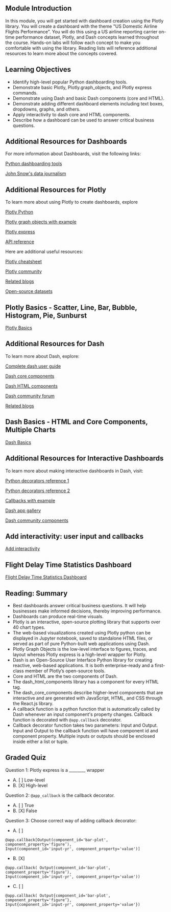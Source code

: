 ## Module Introduction

In this module, you will get started with dashboard creation using the Plotly library.  You will create a dashboard with the theme "US Domestic Airline Flights Performance". You will do this using a US airline reporting carrier on-time performance dataset, Plotly, and Dash concepts learned throughout the course. Hands-on labs will follow each concept to make you comfortable with using the library. Reading lists will reference additional resources to learn more about the concepts covered. 

## Learning Objectives

* Identify high-level popular Python dashboarding tools.
* Demonstrate basic Plotly, Plotly.graph_objects, and Plotly express commands.
* Demonstrate using Dash and basic Dash components (core and HTML).
* Demonstrate adding different dashboard elements including text boxes, dropdowns, graphs, and others.
* Apply interactivity to dash core and HTML components.
* Describe how a dashboard can be used to answer critical business questions.

## Additional Resources for Dashboards

For more information about Dashboards, visit the following links:

[Python dashboarding tools](https://pyviz.org/dashboarding/)

[John Snow's data journalism](https://www.theguardian.com/news/datablog/2013/mar/15/john-snow-cholera-map)

## Additional Resources for Plotly

To learn more about using Plotly to create dashboards, explore

[Plotly Python](https://plotly.com/python/getting-started/)

[Plotly graph objects with example](https://plotly.com/python/graph-objects/)

[Plotly express](https://plotly.com/python/plotly-express/)

[API reference](https://plotly.com/python-api-reference/)

Here are additional useful resources:

[Plotly cheatsheet](https://images.plot.ly/plotly-documentation/images/plotly_js_cheat_sheet.pdf)

[Plotly community](https://community.plotly.com/c/api/5)

[Related blogs](https://plotlygraphs.medium.com)

[Open-source datasets](https://developer.ibm.com/exchanges/data/)

## Plotly Basics - Scatter, Line, Bar, Bubble, Histogram, Pie, Sunburst

[Plotly Basics](https://github.com/1965Eric/IBM-DV0101EN-Visualizing-Data-with-Python/blob/main/DV0101EN-Plotly-Basics.ipynb)

## Additional Resources for Dash

To learn more about Dash, explore:

[Complete dash user guide](https://dash.plotly.com)

[Dash core components](https://dash.plotly.com/dash-core-components)

[Dash HTML components](https://dash.plotly.com/dash-html-components)

[Dash community forum](https://community.plotly.com/c/dash/16)

[Related blogs](https://medium.com/plotly/tagged/dash)

## Dash Basics - HTML and Core Components, Multiple Charts

[Dash Basics](https://github.com/1965Eric/IBM-DV0101EN-Visualizing-Data-with-Python/blob/main/dash_basics.py)

## Additional Resources for Interactive Dashboards

To learn more about making interactive dashboards in Dash, visit:

[Python decorators reference 1](https://realpython.com/primer-on-python-decorators/)

[Python decorators reference 2](https://www.python.org/dev/peps/pep-0318/#current-syntax)

[Callbacks with example](https://dash.plotly.com/basic-callbacks)

[Dash app gallery](https://dash-gallery.plotly.host/Portal/)

[Dash community components](https://plotly.com/dash-community-components/)

## Add interactivity: user input and callbacks

[Add interactivity](https://github.com/1965Eric/IBM-DV0101EN-Visualizing-Data-with-Python/blob/main/dash_interactivity.py)

## Flight Delay Time Statistics Dashboard

[Flight Delay Time Statistics Dashboard](https://github.com/1965Eric/IBM-DV0101EN-Visualizing-Data-with-Python/blob/main/flight_delay.py)

## Reading: Summary

* Best dashboards answer critical business questions. It will help businesses make informed decisions, thereby improving performance. 
* Dashboards can produce real-time visuals. 
* Plotly is an interactive, open-source plotting library that supports over 40 chart types. 
* The web-based visualizations created using Plotly python can be displayed in Jupyter notebook, saved to standalone HTML files, or served as part of pure Python-built web applications using Dash. 
* Plotly Graph Objects is the low-level interface to figures, traces, and layout whereas Plotly express is a high-level wrapper for Plotly. 
* Dash is an Open-Source User Interface Python library for creating reactive, web-based applications. It is both enterprise-ready and a first-class member of Plotly’s open-source tools. 
* Core and HTML are the two components of Dash. 
* The dash_html_components library has a component for every HTML tag. 
* The dash_core_components describe higher-level components that are interactive and are generated with JavaScript, HTML, and CSS through the React.js library. 
* A callback function is a python function that is automatically called by Dash whenever an input component's property changes. Callback function is decorated with ```@app.callback``` decorator. 
* Callback decorator function takes two parameters: Input and Output. Input and Output to the callback function will have component id and component property. Multiple inputs or outputs should be enclosed inside either a list or tuple. 

## Graded Quiz

Question 1: Plotly express is a ________ wrapper

- A. [ ] Low-level
- B. [X] High-level

Question 2: ```@app_callback``` is the callback decorator.

- A. [ ] True
- B. [X] False

Question 3: Choose correct way of adding callback decorator:

- A. [ ] 

```
@app.callback[Output(component_id='bar-plot', component_property='figure’),
Input(component_id='input-yr', component_property='value')]
```

- B. [X] 

```
@app.callback( Output(component_id='bar-plot', component_property='figure’),
Input(component_id='input-yr', component_property='value'))
```

- C. [ ]

```
@app.callback( Output{component_id='bar-plot', component_property='figure’},
Input{component_id='input-yr', component_property='value'})
```


